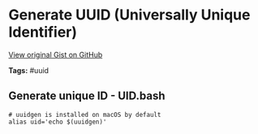 # Generate UUID (Universally Unique Identifier) 

[View original Gist on GitHub](https://gist.github.com/Integralist/024582e886a039a022cc7359dfc6f8e3)

**Tags:** #uuid

## Generate unique ID - UID.bash

```shell
# uuidgen is installed on macOS by default
alias uid='echo $(uuidgen)'
```

